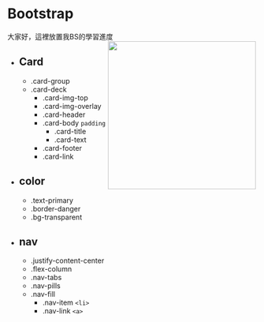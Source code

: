 # Bootstrap

大家好，這裡放置我BS的學習進度
<img align="right" width="300px" src="https://bootstrap.hexschool.com/assets/img/bootstrap-stack.png">

- ## Card
  - .card-group
  - .card-deck
    - .card-img-top
    - .card-img-overlay
    - .card-header
    - .card-body `padding`
      - .card-title
      - .card-text
    - .card-footer
    - .card-link

- ## color
  - .text-primary
  - .border-danger
  - .bg-transparent
- ## nav
  - .justify-content-center
  - .flex-column
  - .nav-tabs
  - .nav-pills
  - .nav-fill
    - .nav-item `<li>`
    - .nav-link `<a>`
  
